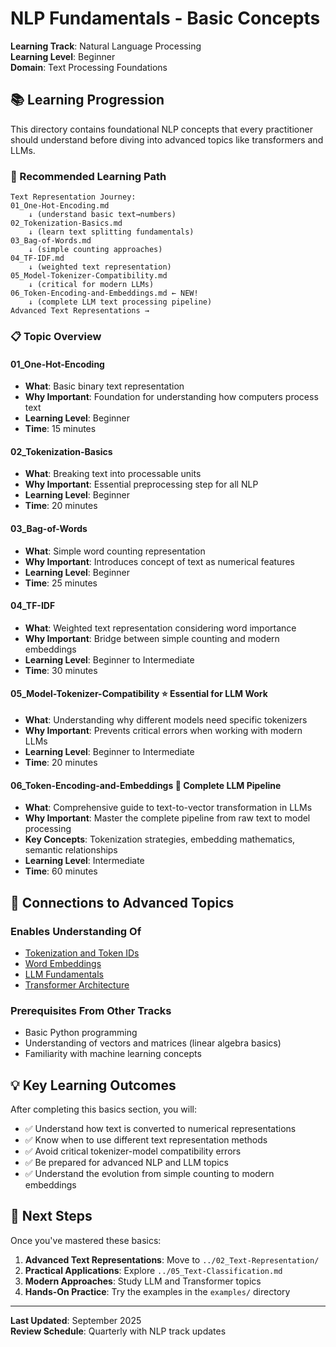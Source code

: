 # NLP Fundamentals - Basic Concepts

**Learning Track**: Natural Language Processing  
**Learning Level**: Beginner  
**Domain**: Text Processing Foundations

## 📚 Learning Progression

This directory contains foundational NLP concepts that every practitioner should understand before diving into advanced topics like transformers and LLMs.

### 🎯 Recommended Learning Path

```text
Text Representation Journey:
01_One-Hot-Encoding.md
    ↓ (understand basic text→numbers)
02_Tokenization-Basics.md  
    ↓ (learn text splitting fundamentals)
03_Bag-of-Words.md
    ↓ (simple counting approaches)
04_TF-IDF.md
    ↓ (weighted text representation)
05_Model-Tokenizer-Compatibility.md
    ↓ (critical for modern LLMs)
06_Token-Encoding-and-Embeddings.md ← NEW!
    ↓ (complete LLM text processing pipeline)
Advanced Text Representations →
```

### 📋 Topic Overview

#### **01_One-Hot-Encoding**

- **What**: Basic binary text representation
- **Why Important**: Foundation for understanding how computers process text
- **Learning Level**: Beginner
- **Time**: 15 minutes

#### **02_Tokenization-Basics**

- **What**: Breaking text into processable units
- **Why Important**: Essential preprocessing step for all NLP
- **Learning Level**: Beginner  
- **Time**: 20 minutes

#### **03_Bag-of-Words**

- **What**: Simple word counting representation
- **Why Important**: Introduces concept of text as numerical features
- **Learning Level**: Beginner
- **Time**: 25 minutes

#### **04_TF-IDF**

- **What**: Weighted text representation considering word importance
- **Why Important**: Bridge between simple counting and modern embeddings
- **Learning Level**: Beginner to Intermediate
- **Time**: 30 minutes

#### **05_Model-Tokenizer-Compatibility** ⭐ **Essential for LLM Work**

- **What**: Understanding why different models need specific tokenizers
- **Why Important**: Prevents critical errors when working with modern LLMs
- **Learning Level**: Beginner to Intermediate
- **Time**: 20 minutes

#### **06_Token-Encoding-and-Embeddings** 🚀 **Complete LLM Pipeline**

- **What**: Comprehensive guide to text-to-vector transformation in LLMs
- **Why Important**: Master the complete pipeline from raw text to model processing
- **Key Concepts**: Tokenization strategies, embedding mathematics, semantic relationships
- **Learning Level**: Intermediate
- **Time**: 60 minutes

## 🔗 Connections to Advanced Topics

### Enables Understanding Of

- [Tokenization and Token IDs](../03_Tokenization-and-Token-IDs.md)
- [Word Embeddings](../02_Text-Representation/04_Word2Vec-and-Embeddings.md)
- [LLM Fundamentals](../../05_LargeLanguageModels/01_LLM-Fundamentals.md)
- [Transformer Architecture](../../03_DeepLearning/01_Transformer-Architecture.md)

### Prerequisites From Other Tracks

- Basic Python programming
- Understanding of vectors and matrices (linear algebra basics)
- Familiarity with machine learning concepts

## 💡 Key Learning Outcomes

After completing this basics section, you will:

- ✅ Understand how text is converted to numerical representations
- ✅ Know when to use different text representation methods
- ✅ Avoid critical tokenizer-model compatibility errors
- ✅ Be prepared for advanced NLP and LLM topics
- ✅ Understand the evolution from simple counting to modern embeddings

## 🎯 Next Steps

Once you've mastered these basics:

1. **Advanced Text Representations**: Move to `../02_Text-Representation/`
2. **Practical Applications**: Explore `../05_Text-Classification.md`
3. **Modern Approaches**: Study LLM and Transformer topics
4. **Hands-On Practice**: Try the examples in the `examples/` directory

---

**Last Updated**: September 2025  
**Review Schedule**: Quarterly with NLP track updates
